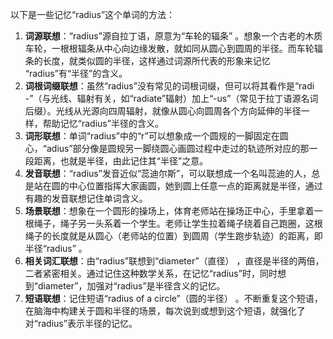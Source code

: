 以下是一些记忆“radius”这个单词的方法：
1. **词源联想**：“radius”源自拉丁语，原意为“车轮的辐条” 。想象一个古老的木质车轮，一根根辐条从中心向边缘发散，就如同从圆心到圆周的半径。而车轮辐条的长度，就类似圆的半径，这样通过词源所代表的形象来记忆 “radius”有“半径”的含义。
2. **词根词缀联想**：虽然“radius”没有常见的词根词缀，但可以将其看作是“radi -”（与光线、辐射有关，如“radiate”辐射）加上“-us”（常见于拉丁语源名词后缀）。光线从光源向四周辐射，就像从圆心向圆周各个方向延伸的半径一样，帮助记忆“radius”半径的含义。
3. **词形联想**：单词“radius”中的“r”可以想象成一个圆规的一脚固定在圆心，“adius”部分像是圆规另一脚绕圆心画圆过程中走过的轨迹所对应的那一段距离，也就是半径，由此记住其“半径”之意。
4. **发音联想**：“radius”发音近似“蕊迪尔斯”，可以联想成一个名叫蕊迪的人，总是站在圆的中心位置指挥大家画圆，她到圆上任意一点的距离就是半径，通过有趣的发音联想记住单词含义。
5. **场景联想**：想象在一个圆形的操场上，体育老师站在操场正中心，手里拿着一根绳子，绳子另一头系着一个学生。老师让学生拉着绳子绕着自己跑圈，这根绳子的长度就是从圆心（老师站的位置）到圆周（学生跑步轨迹）的距离，即半径“radius” 。
6. **相关词汇联想**：由“radius”联想到“diameter”（直径） ，直径是半径的两倍，二者紧密相关。通过记住这种数学关系，在记忆“radius”时，同时想到“diameter”，加强对“radius”是半径含义的记忆。
7. **短语联想**：记住短语“radius of a circle”（圆的半径） 。不断重复这个短语，在脑海中构建关于圆和半径的场景，每次说到或想到这个短语，就强化了对“radius”表示半径的记忆。 